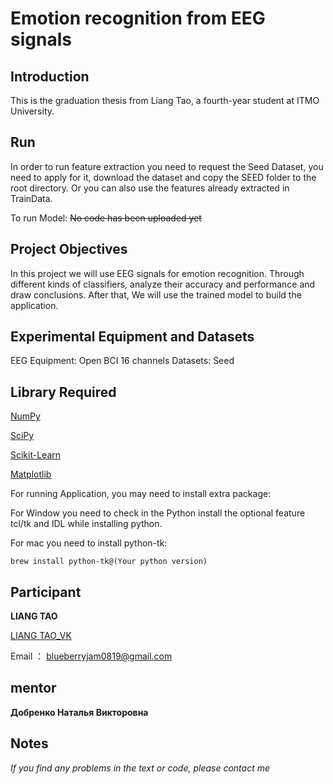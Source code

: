 # Emotion recognition from EEG signals #

## Introduction ##

This is the graduation thesis from Liang Tao, a fourth-year student at ITMO University.

## Run ##

In order to run feature extraction you need to request the Seed Dataset, you need to apply for it, download the dataset and copy the SEED folder to the root directory.
Or you can also use the features already extracted in TrainData.

To run Model:
~~No code has been uploaded yet~~

## Project Objectives ##

In this project we will use EEG signals for emotion recognition. Through different kinds of classifiers, analyze their accuracy and performance and draw conclusions.
After that, We will use the trained model to build the application.

## Experimental Equipment and Datasets ##

EEG Equipment: Open BCI 16 channels
Datasets: Seed

## Library Required ##

[NumPy](https://numpy.org/)

[SciPy](https://scipy.org/)

[Scikit-Learn](https://scikit-learn.org/stable/)

[Matplotlib](https://matplotlib.org/)

For running Application, you may need to install extra package:

For Window you need to check in the Python install the optional feature tcl/tk and IDL while installing python.

For mac you need to install python-tk:

```
brew install python-tk@(Your python version)
```


## Participant ##

**LIANG TAO**

[LIANG TAO_VK](https://vk.com/snyderlt)

Email ： blueberryjam0819@gmail.com

## mentor ##

**Добренко Наталья Викторовна**

## Notes ##

_If you find any problems in the text or code, please contact me_
